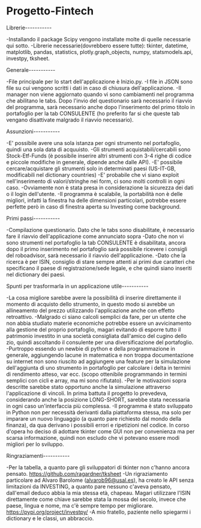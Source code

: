 # Progetto-Fintech

Librerie-----------

-Installando il package Scipy vengono installate molte di quelle necessarie qui sotto.
-Librerie necessarie(dovrebbero essere tutte): tkinter, datetime, matplotlib, pandas, statistics, plotly.graph_objects, numpy, statsmodels.api, investpy, tksheet.

Generale-----------

-File principale per lo start dell'applicazione è Inizio.py.
-I file in JSON sono file su cui vengono scritti i dati in caso di chiusura dell'applicazione.
-Il manager non viene aggiornato quando vi sono cambiamenti nel programma che abilitano le tabs. Dopo l'invio del questionario sarà necessario il riavvio del programma, sarà necessario anche dopo l'inserimento del primo titolo in portafoglio per la tab CONSULENTE (ho preferito far si che queste tab vengano disattivate malgrado il riavvio necessario).

Assunzioni-----------

-E' possibile avere una sola istanza per ogni strumento nel portafoglio, quindi una sola data di acquuisto.
-Gli strumenti acquistabili/cercabili sono Stock-Etf-Funds (è possibile inserire altri strumenti con 3-4 righe di codice e piccole        modifiche in generale, dipende anche dalle API).
-E' possibile cercare/acquistare gli strumenti solo in determinati paesi (US-IT-GB, modificabili nel dictionary countries)
-E' probabile che vi siano exploit nell'inserimento di valori/stringhe nei form, ci sono molti controlli in ogni caso.
-Ovviamente non è stata presa in considerazione la sicurezza dei dati o il login dell'utente.
-Il programma è scalabile, la portabilità non è delle migliori, infatti la finestra ha delle dimensioni particolari, potrebbe essere perfette però in caso di finestra aperta su Investing come background.

Primi passi-----------

-Compilazione questionario. Dato che le tabs sono disabilitate, è necessario fare il riavvio dell'applicazione come annunciato sopra
-Dato che non vi sono strumenti nel portafoglio la tab CONSULENTE è disabilitata, ancora dopo il primo inserimento nel portafoglio sarà possibile ricevere i consigli del roboadvisor, sarà necessario il riavvio dell'applicazione.
-Dato che la ricerca è per ISIN, consiglio di stare sempre attenti ai primi due caratteri che specificano il paese di registrazione/sede legale, e che quindi siano inseriti nel dictionary dei paesi.

Spunti per trasformarla in un applicazione utile-----------

-La cosa migliore sarebbe avere la possibilità di inserire direttamente il momento di acquisto dello strumento, in questo modo si avrebbe un allineamento del prezzo utilizzando l'applicazione anche con effetto retroattivo.
-Malgrado ci siano calcoli semplici da fare, per un utente che non abbia studiato materie economiche potrebbe essere un avvicinamento alla gestione del proprio portafoglio, magari evitando di esporre tutto il patrimonio investito in una società consigliata dall'amico del cugino dello zio, quindi ascoltando il consulente per una diversificazione del portafoglio.
-Purtroppo essendo un newbie di python e della programmazione in generale, aggiungendo lacune in matematica e non troppa documentazione su internet non sono riuscito ad aggiungere una feature per la simulazione dell'aggiunta di uno strumento in portafoglio per calcolare i delta in termini di rendimento atteso, var ecc. (scopo ottenibile programmando in termini semplici con cicli e array, ma mi sono rifiutato).
-Per le motivazioni sopra descritte sarebbe stato opportuno anche la simulazione attraverso l'applicazione di vincoli. In prima battuta il progetto lo prevedeva, considerando anche la posizione LONG-SHORT, sarebbe stata necessaria in ogni caso un'interfaccia più complessa.
-Il programma è stato sviluppato in Python non per necessità derivanti dalla piattaforma stessa, ma solo per imparare un nuovo linguaggio (a quanto pare richiesto dal mondo della finanza), da qua derivano i possibili errori e ripetizioni nel codice. In corso d'opera ho deciso di adottare tkinter come GUI non per convenienza ma per scarsa informazione, quindi non escludo che vi potevano essere modi migliori per lo sviluppo.

Ringraziamenti-----------

-Per la tabella, a quanto pare gli sviluppatori di tkinter non c'hanno ancora pensato. https://github.com/ragardner/tksheet
-Un rigraziamento particolare ad Alvaro Barolome (alvarob96@usal.es), ha creato le API senza limitazioni da INVESTING, a quanto pare nessuno c'aveva pensato, dall'email deduco abbia la mia stessa età, chapeau. Magari utilizzare l'ISIN direttamente come chiave sarebbe stata la mossa del secolo, invece che paese, lingua e nome, ma c'è sempre tempo per migliorare. https://pypi.org/project/investpy/
-A mio fratello, paziente nello spiegarmi i dictionary e le classi, un abbraccio.


